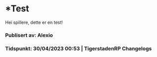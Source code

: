 # ***Test**

Hei spillere, dette er en test!

### Publisert av: Alexio

### Tidspunkt: 30/04/2023 00:53 | TigerstadenRP Changelogs